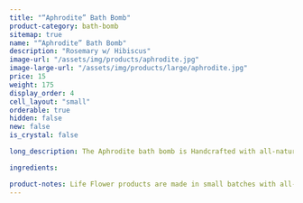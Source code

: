 ```yaml
---
title: "“Aphrodite” Bath Bomb"
product-category: bath-bomb
sitemap: true
name: "“Aphrodite” Bath Bomb"
description: "Rosemary w/ Hibiscus"
image-url: "/assets/img/products/aphrodite.jpg"
image-large-url: "/assets/img/products/large/aphrodite.jpg"
price: 15
weight: 175
display_order: 4
cell_layout: "small"
orderable: true
hidden: false
new: false
is_crystal: false

long_description: The Aphrodite bath bomb is Handcrafted with all-natural aphrodisiac essential oils, making it the perfect couple or self love treat. Made with organic, lab-tested plant extract to ensure optimal pain relief and relaxation. Includes a cleansed, charged rose quartz stone to enhance positive and pure energies of deep love. Topped with rose buds and hibiscus petals.   

ingredients:

product-notes: Life Flower products are made in small batches with all-natural and boutique ingredients. Most orders are processed within 3 days of being placed.
---
```

